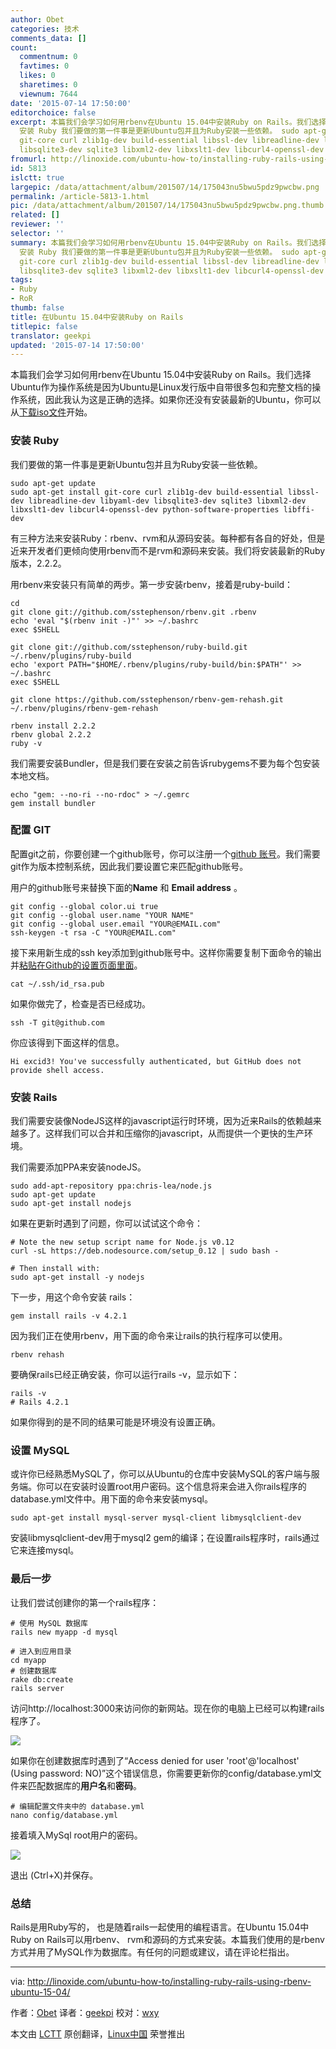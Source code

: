 ```yaml
---
author: Obet
categories: 技术
comments_data: []
count:
  commentnum: 0
  favtimes: 0
  likes: 0
  sharetimes: 0
  viewnum: 7644
date: '2015-07-14 17:50:00'
editorchoice: false
excerpt: 本篇我们会学习如何用rbenv在Ubuntu 15.04中安装Ruby on Rails。我们选择Ubuntu作为操作系统是因为Ubuntu是Linux发行版中自带很多包和完整文档的操作系统，因此我认为这是正确的选择。如果你还没有安装最新的Ubuntu，你可以从下载iso文件开始。
  安装 Ruby 我们要做的第一件事是更新Ubuntu包并且为Ruby安装一些依赖。 sudo apt-get update sudo apt-get install
  git-core curl zlib1g-dev build-essential libssl-dev libreadline-dev libyaml-dev
  libsqlite3-dev sqlite3 libxml2-dev libxslt1-dev libcurl4-openssl-dev python-software-
fromurl: http://linoxide.com/ubuntu-how-to/installing-ruby-rails-using-rbenv-ubuntu-15-04/
id: 5813
islctt: true
largepic: /data/attachment/album/201507/14/175043nu5bwu5pdz9pwcbw.png
permalink: /article-5813-1.html
pic: /data/attachment/album/201507/14/175043nu5bwu5pdz9pwcbw.png.thumb.jpg
related: []
reviewer: ''
selector: ''
summary: 本篇我们会学习如何用rbenv在Ubuntu 15.04中安装Ruby on Rails。我们选择Ubuntu作为操作系统是因为Ubuntu是Linux发行版中自带很多包和完整文档的操作系统，因此我认为这是正确的选择。如果你还没有安装最新的Ubuntu，你可以从下载iso文件开始。
  安装 Ruby 我们要做的第一件事是更新Ubuntu包并且为Ruby安装一些依赖。 sudo apt-get update sudo apt-get install
  git-core curl zlib1g-dev build-essential libssl-dev libreadline-dev libyaml-dev
  libsqlite3-dev sqlite3 libxml2-dev libxslt1-dev libcurl4-openssl-dev python-software-
tags:
- Ruby
- RoR
thumb: false
title: 在Ubuntu 15.04中安装Ruby on Rails
titlepic: false
translator: geekpi
updated: '2015-07-14 17:50:00'
---
```


本篇我们会学习如何用rbenv在Ubuntu 15.04中安装Ruby on Rails。我们选择Ubuntu作为操作系统是因为Ubuntu是Linux发行版中自带很多包和完整文档的操作系统，因此我认为这是正确的选择。如果你还没有安装最新的Ubuntu，你可以从[下载iso文件](http://release.ubuntu.com/15.04)开始。


### 安装 Ruby


我们要做的第一件事是更新Ubuntu包并且为Ruby安装一些依赖。



```
sudo apt-get update
sudo apt-get install git-core curl zlib1g-dev build-essential libssl-dev libreadline-dev libyaml-dev libsqlite3-dev sqlite3 libxml2-dev libxslt1-dev libcurl4-openssl-dev python-software-properties libffi-dev

```

有三种方法来安装Ruby：rbenv、rvm和从源码安装。每种都有各自的好处，但是近来开发者们更倾向使用rbenv而不是rvm和源码来安装。我们将安装最新的Ruby版本，2.2.2。


用rbenv来安装只有简单的两步。第一步安装rbenv，接着是ruby-build：



```
cd
git clone git://github.com/sstephenson/rbenv.git .rbenv
echo 'eval "$(rbenv init -)"' >> ~/.bashrc
exec $SHELL

git clone git://github.com/sstephenson/ruby-build.git ~/.rbenv/plugins/ruby-build
echo 'export PATH="$HOME/.rbenv/plugins/ruby-build/bin:$PATH"' >> ~/.bashrc
exec $SHELL

git clone https://github.com/sstephenson/rbenv-gem-rehash.git ~/.rbenv/plugins/rbenv-gem-rehash

rbenv install 2.2.2
rbenv global 2.2.2
ruby -v

```

我们需要安装Bundler，但是我们要在安装之前告诉rubygems不要为每个包安装本地文档。



```
echo "gem: --no-ri --no-rdoc" > ~/.gemrc
gem install bundler

```

### 配置 GIT


配置git之前，你要创建一个github账号，你可以注册一个[github 账号](http://github.com)。我们需要git作为版本控制系统，因此我们要设置它来匹配github账号。


用户的github账号来替换下面的**Name** 和 **Email address** 。



```
git config --global color.ui true
git config --global user.name "YOUR NAME"
git config --global user.email "YOUR@EMAIL.com"
ssh-keygen -t rsa -C "YOUR@EMAIL.com"

```

接下来用新生成的ssh key添加到github账号中。这样你需要复制下面命令的输出并[粘贴在Github的设置页面里面](https://github.com/settings/ssh)。



```
cat ~/.ssh/id_rsa.pub

```

如果你做完了，检查是否已经成功。



```
ssh -T git@github.com

```

你应该得到下面这样的信息。



```
Hi excid3! You've successfully authenticated, but GitHub does not provide shell access.

```

### 安装 Rails


我们需要安装像NodeJS这样的javascript运行时环境，因为近来Rails的依赖越来越多了。这样我们可以合并和压缩你的javascript，从而提供一个更快的生产环境。


我们需要添加PPA来安装nodeJS。



```
sudo add-apt-repository ppa:chris-lea/node.js
sudo apt-get update
sudo apt-get install nodejs

```

如果在更新时遇到了问题，你可以试试这个命令：



```
# Note the new setup script name for Node.js v0.12
curl -sL https://deb.nodesource.com/setup_0.12 | sudo bash -

# Then install with:
sudo apt-get install -y nodejs

```

下一步，用这个命令安装 rails：



```
gem install rails -v 4.2.1

```

因为我们正在使用rbenv，用下面的命令来让rails的执行程序可以使用。



```
rbenv rehash

```

要确保rails已经正确安装，你可以运行rails -v，显示如下：



```
rails -v
# Rails 4.2.1

```

如果你得到的是不同的结果可能是环境没有设置正确。


### 设置 MySQL


或许你已经熟悉MySQL了，你可以从Ubuntu的仓库中安装MySQL的客户端与服务端。你可以在安装时设置root用户密码。这个信息将来会进入你rails程序的database.yml文件中。用下面的命令来安装mysql。



```
sudo apt-get install mysql-server mysql-client libmysqlclient-dev

```

安装libmysqlclient-dev用于mysql2 gem的编译；在设置rails程序时，rails通过它来连接mysql。


### 最后一步


让我们尝试创建你的第一个rails程序：



```
# 使用 MySQL 数据库
rails new myapp -d mysql

# 进入到应用目录
cd myapp
# 创建数据库
rake db:create
rails server

```

访问http://localhost:3000来访问你的新网站。现在你的电脑上已经可以构建rails程序了。


![](/data/attachment/album/201507/14/175043nu5bwu5pdz9pwcbw.png)


如果你在创建数据库时遇到了“Access denied for user 'root'@'localhost' (Using password: NO)”这个错误信息，你需要更新你的config/database.yml文件来匹配数据库的**用户名**和**密码**。



```
# 编辑配置文件夹中的 database.yml
nano config/database.yml

```

接着填入MySql root用户的密码。


![](/data/attachment/album/201507/14/175019xnnzn3h22toez1a2.png)


退出 (Ctrl+X)并保存。


### 总结


Rails是用Ruby写的， 也是随着rails一起使用的编程语言。在Ubuntu 15.04中Ruby on Rails可以用rbenv、 rvm和源码的方式来安装。本篇我们使用的是rbenv方式并用了MySQL作为数据库。有任何的问题或建议，请在评论栏指出。




---


via: <http://linoxide.com/ubuntu-how-to/installing-ruby-rails-using-rbenv-ubuntu-15-04/>


作者：[Obet](http://linoxide.com/author/obetp/) 译者：[geekpi](https://github.com/geekpi) 校对：[wxy](https://github.com/wxy)


本文由 [LCTT](https://github.com/LCTT/TranslateProject) 原创翻译，[Linux中国](https://linux.cn/) 荣誉推出